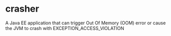 # crasher
A Java EE application  that can trigger Out Of Memory (OOM) error or cause the JVM  to crash with EXCEPTION_ACCESS_VIOLATION 
